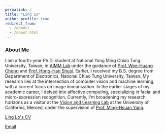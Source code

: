 ```yaml
---
permalink: /
title: "Ling Lo"
author profile: true
redirect_from: 
  - /about/
  - /about.html
---
```

### About Me
I am a fourth-year Ph.D. student at National Yang Ming Chiao Tung University, Taiwan, in [AIMM Lab](https://aimm.cmlab.csie.ntu.edu.tw/index.html) under the guidance of [Prof. Wen-Huang Cheng](https://www.csie.ntu.edu.tw/zh_tw/member/Faculty/%E9%84%AD%E6%96%87%E7%9A%87-Wen-Huang-Cheng-80704716) and [Prof. Hong-Han Shuai](https://basiclab.lab.nycu.edu.tw/). Earlier, I received my B.S. degree from Department of Electronics, National Chiao Tung University, Taiwan. 
My research lies at the intersection of computer vision and machine learning, with a current focus on image immunization. In the earlier stages of my academic career, I delved into affective computing, specializing in facial and micro-expression recognition.
Currently, I'm broadening my research horizons as a visitor at the [Vision and Learning Lab](http://vllab.ucmerced.edu/) at the University of California, Merced, under the supervision of [Prof. Ming-Hsuan Yang](https://faculty.ucmerced.edu/mhyang/). 

[Ling Lo's CV](../CV_2.pdf)

[Email](linglo.ee08@nycu.edu.tw)
